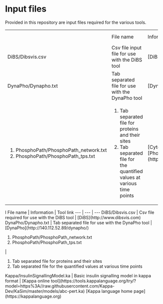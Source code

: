 # Input files

Provided in this repository are input files required for the various tools.


<table> 
	<th>
		<td> File name 
		</td>
		<td> Information
		</td>
		<td> Tool link 
		</td>
	</th>
	<tr> 
		<td> 
			DiBS/Dibsvis.csv 
		</td>
		<td> 
			Csv file input file for use with the DiBS tool 
		</td>
		<td> 
			[DiBS](http://www.dibsvis.com)
		</td>
	</tr>
	<tr> 
		<td> 
			DynaPho/Dynapho.txt
		</td>
		<td> 
			Tab separated file for use with the DynaPho tool 
		</td>
		<td> 
			[DynaPho](http://140.112.52.89/dynapho/)
		</td>
	</tr>
	<tr> 
		<td> 
			<ol> 
				<li> PhosphoPath/PhosphoPath_network.txt </li>
				<li> PhosphoPath/PhosphoPath_tps.txt </li>
			</ol>
		</td>
		<td> 
			<ol>
				<li> Tab separated file for proteins and their sites </li>
				<li> Tab separated file for the quantified values at various time points </li>
			</ol>
		</td>
		<td> 
			[Cytoscape tool](http://www.cytoscape.org), [PhosphoPath plugin](http://apps.cytoscape.org/apps/phosphopath)
		</td>
	</tr>
</table>
		I
File name | Information | Tool link 
--- | --- | ---
DiBS/Dibsvis.csv | Csv file required for use with the DiBS tool | [DiBS](http://www.dibsvis.com)
DynaPho/Dynapho.txt | Tab separated file for use with the DynaPho tool | [DynaPho](http://140.112.52.89/dynapho/)
<ol> <li> PhosphoPath/PhosphoPath_network.txt </li> <li> PhosphoPath/PhosphoPath_tps.txt </li> </ol> | <ol> <li> Tab separated file for proteins and their sites </li> <li> Tab separated file for the quantified values at various time points </li> </ol>
Kappa/InsulinSignallingModel.ka | Basic insulin signalling model in kappa format | [Kappa online tool](https://tools.kappalanguage.org/try/?model=https%3A//raw.githubusercontent.com/Kappa-Dev/KaSim/master/models/abc-pert.ka) [Kappa language home page](https://kappalanguage.org)
